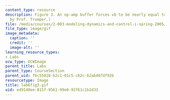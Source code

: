 ```yaml
---
content_type: resource
description: Figure 3. An op-amp buffer forces vb to be nearly equal to vi. (Image
  by Prof. Trumper.)
file: /media/courses/2-003-modeling-dynamics-and-control-i-spring-2005/ed9148ee815f956199e092f61c1b2d33_lab6fig3.gif
file_type: image/gif
image_metadata:
  caption: ''
  credit: ''
  image-alt: ''
learning_resource_types:
- Labs
ocw_type: OCWImage
parent_title: Labs
parent_type: CourseSection
parent_uid: fbc55028-b2c1-01c5-c62c-62ab407df92b
resourcetype: Image
title: lab6fig3.gif
uid: ed9148ee-815f-9561-99e0-92f61c1b2d33
---
```


